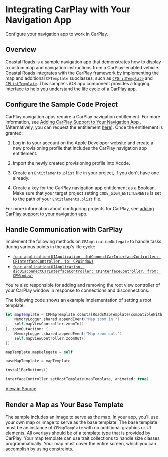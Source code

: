 # Integrating CarPlay with Your Navigation App

Configure your navigation app to work in CarPlay.

## Overview

Coastal Roads is a sample navigation app that demonstrates how to display a custom map and navigation instructions from a CarPlay–enabled vehicle. Coastal Roads integrates with the CarPlay framework by implementing the map and additional `CPTemplate` subclasses, such as [`CPGridTemplate`](https://developer.apple.com/documentation/carplay/cpgridtemplate) and [`CPListTemplate`](https://developer.apple.com/documentation/carplay/cplisttemplate). This sample's iOS app component provides a logging interface to help you understand the life cycle of a CarPlay app.

## Configure the Sample Code Project

CarPlay navigation apps require a CarPlay navigation entitlement. For more information, see [Adding CarPlay Support to Your Navigation App
](https://developer.apple.com/documentation/carplay/adding_carplay_support_to_your_navigation_app). (Alternatively, you can request the entitlement [here](https://developer.apple.com/contact/carplay/)). Once the entitlement is granted:

1. Log in to your account on the Apple Developer website and create a new provisioning profile that includes the CarPlay navigation app entitlement.

2. Import the newly created provisioning profile into Xcode.

3. Create an `Entitlements.plist` file in your project, if you don't have one already. 

4. Create a key for the CarPlay navigation app entitlement as a Boolean. Make sure that your target project setting `CODE_SIGN_ENTITLEMENTS` is set to the path of your `Entitlements.plist` file. 

For more information about configuring projects for CarPlay, see [adding CarPlay support to your navigation app](https://developer.apple.com/documentation/carplay/adding_carplay_support_to_your_navigation_app?language=objc).

## Handle Communication with CarPlay

Implement the following methods on `CPApplicationDelegate` to handle tasks during various points in the app's life cycle:

* [`func application(UIApplication, didConnectCarInterfaceController: CPInterfaceController, to: CPWindow)`](https://developer.apple.com/documentation/carplay/cpapplicationdelegate/2968287-application)  
* [`func application(UIApplication, didDisconnectCarInterfaceController: CPInterfaceController, from: CPWindow)`](https://developer.apple.com/documentation/carplay/cpapplicationdelegate/2968288-application)

You're also responsible for adding and removing the root view controller of your CarPlay window in response to connections and disconnections.  

The following code shows an example implementation of setting a root template:

``` swift
let mapTemplate = CPMapTemplate.coastalRoadsMapTemplate(compatibleWith: mapViewController.traitCollection, zoomInAction: {
    MemoryLogger.shared.appendEvent("Map zoom in.")
    self.mapViewController.zoomIn()
}, zoomOutAction: {
    MemoryLogger.shared.appendEvent("Map zoom out.")
    self.mapViewController.zoomOut()
})

mapTemplate.mapDelegate = self

baseMapTemplate = mapTemplate

installBarButtons()

interfaceController.setRootTemplate(mapTemplate, animated: true)
```
[View in Source](x-source-tag://did_connect)

## Render a Map as Your Base Template

The sample includes an image to serve as the map. In your app, you'll use your own map or image to serve as the base template. The base template must be an instance of `CPMapTemplate` with no additional graphics or UI elements. All overlays should be of a template type that is provided by CarPlay. Your map template can use trait collections to handle size classes programmatically. Your map must cover the entire screen, which you can accomplish by using constraints.
